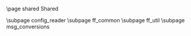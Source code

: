 \page shared Shared

\subpage config_reader
\subpage ff_common
\subpage ff_util
\subpage msg_conversions
